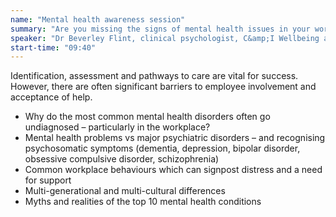```yaml
---
name: "Mental health awareness session"
summary: "Are you missing the signs of mental health issues in your workforce? Complexities, behaviours and how they present workplace problems."
speaker: "Dr Beverley Flint, clinical psychologist, C&amp;I Wellbeing and Camden &amp; Islington NHS Foundation Trust <br>Dr Lisa Cohen, clinical psychologist, C&amp;I Wellbeing"
start-time: "09:40"
---
```


Identification, assessment and pathways to care are vital for success. However, there are often significant barriers to employee involvement and acceptance of help.

- Why do the most common mental health disorders often go undiagnosed – particularly in the workplace?
- Mental health problems vs major psychiatric disorders – and recognising psychosomatic symptoms (dementia, depression, bipolar disorder, obsessive compulsive disorder, schizophrenia)
- Common workplace behaviours which can signpost distress and a need for support
- Multi-generational and multi-cultural differences
- Myths and realities of the top 10 mental health conditions

